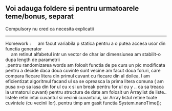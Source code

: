 #
Voi adauga foldere si pentru urmatoarele teme/bonus, separat
--------------------------

Compulsory nu cred ca necesita explicatii

--------------------------

Homework :  &emsp; am facut variabila p statica pentru a o putea accesa usor din functia generator\
            &emsp; am retinut alfabetul intr un vector de char iar dimensiunea am stabilit-o dupa length de parametrii\
            _pentru randomizarea words am folosit functia de pe curs un pic modificata
            pentru a decide daca doua cuvinte sunt vecine am facut doua foruri, care compara fiecare litera din primul cuvant cu fiecare din al doilea, l am eficientizat algoritmul facand ul sa se opreasca la prima litera comuna  ( am pusa x=p sa iasa din for ul cu x  si un break pentru for ul cu y .. ca sa treaca la urmatorul cuvant)
            pentru structura de date am folosit un Arraylist de liste.. listele retin intai cuvantul si vecinii cuvantului, iar Array listul retine toate cuvintele (cu vecinii lor).
            pentru timp am gasit functia System.nanoTime();
